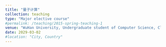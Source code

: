 ```yaml
---
title: "量子计算"
collection: teaching
type: "Major elective course"
#permalink: /teaching/2015-spring-teaching-1
venue: "WuHan University, Undergraduate student of Computer Science, Class of 2018, Hongyi College"
date: 2029-03-02
#location: "City, Country"
---
```

